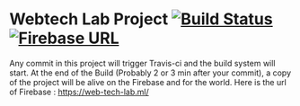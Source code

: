 # Webtech Lab Project  <a href="https://travis-ci.org/slu-geeks/webtech_lab_project"><img src="https://travis-ci.org/slu-geeks/webtech_lab_project.svg?branch=master" alt="Build Status"/></a> <a href="https://web-tech-lab.ml/"><img src="http://i.imgur.com/an6wiYe.png" alt="Firebase URL" /></a>

Any commit in this project will trigger Travis-ci and the build system will start.
At the end of the Build (Probably 2 or 3 min after your commit), a copy of the project will be alive on the Firebase and for the world. Here is the url of Firebase :
https://web-tech-lab.ml/


